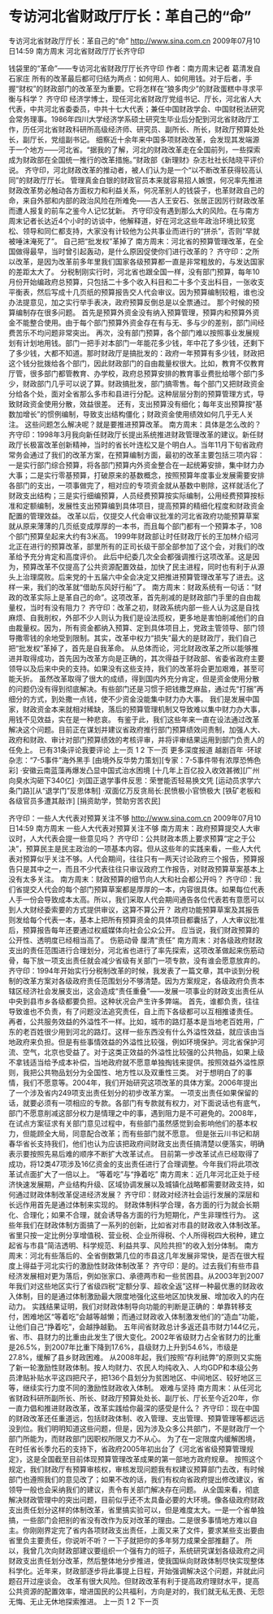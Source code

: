 # 专访河北省财政厅厅长：革自己的“命”

专访河北省财政厅厅长：革自己的“命”
http://www.sina.com.cn  2009年07月10日14:59  南方周末
河北省财政厅厅长齐守印

钱袋里的“革命”——专访河北省财政厅厅长齐守印
作者：南方周末记者 葛清发自石家庄
所有的改革最后都可归结为两点：如何用人、如何用钱。对于后者，手握“财权”的财政部门的改革至为重要。它将怎样在“狼多肉少”的财政蛋糕中寻求平衡与科学？
    齐守印
    经济学博士，现任河北省财政厅党组书记、厅长，河北省人大代表，中共河北省委委员，中共十七大代表；兼任中国财政学会、中国财税法研究会常务理事。1986年四川大学经济学系硕士研究生毕业后分配到河北省财政厅工作，历任河北省财政科研所高级经济师、研究员、副所长、所长，财政厅预算处处长，副厅长，党组副书记。
细察近十余年来中国多项财政改革，会发现其发端源于一个地方——河北省。“据我的了解，河北的财政改革走在全国前列，一些探索成为财政部在全国统一推行的改革措施。”财政部《新理财》杂志社社长陆晓平评价说。
齐守印，河北财政改革的推动者，被人们认为是一个“以不断改革获得较高认同”的财政厅厅长。
管理真金白银的财政官员本来就容易招人嫉恨，何况率先推进财政改革势必触动各方面权力和利益关系，何况革别人的钱袋子，也革财政自己的命，来自外部和内部的政治风险在所难免——古人王安石、张居正因厉行财政改革而遭人报复的前车之鉴今人记忆犹新。
齐守印没有遇到那么大的风险。在与南方周末记者长达近4个小时的访谈中，他解释道，好在河北这些年政治环境比较宽松、领导和同仁都支持，大家没有计较他为公共事业而进行的“拼杀”，否则“早就被唾沫淹死了”。
自己把“批发权”革掉了
南方周末：河北省的预算管理改革，在全国做得最早，当时曾引起轰动，是什么原因促使你们进行改革的？
齐守印：之所以改革，是因为改革前多年里我们国家各级预算都一直是非常粗放的，与发达国家的差距太大了。
分税制刚实行时，河北省也跟全国一样，没有部门预算，每年10月份开始编政府总预算，只包括二十多个收入科目和二十多个支出科目，一张收支平衡表，然后写成十几页纸的预算报告交人代会审议。因为预算编制较粗，谁也没办法提意见，加之实行举手表决，政府预算反倒总是以全票通过。
那个时候的预算编制存在很多问题。
首先是预算外资金没有纳入预算管理，预算内和预算外资金不能整合使用。由于每个部门预算外资金存在有与无、多与少的差别，部门间经费苦乐不均问题非常突出。
再次，没有部门预算，各个部门难以按照事业发展规划有计划地用钱。部门一把手对本部门一年能花多少钱，年中花了多少钱，还剩下了多少钱，大都不知道。那时财政厅是搞批发的：政府一年预算有多少钱，财政把这个钱分批拨给各个部门，因此财政部门的自由裁量权很大。比如，教育不仅教育厅管，很多部门都管教育、办学校，政府总预算安排的教育事业费批给哪个部门多少，财政部门几乎可以说了算。财政搞批发，部门搞零售。每个部门又把财政资金分给各个处，面对全省那么多市和县进行分配。这种层层分割的预算管理方式，导致财政资金使用分散，效益很差。
还有，支出预算没有细化；每年支出预算按“基数加增长”的惯例编制，导致支出结构僵化；财政资金使用绩效如何几乎无人关注。
这些问题怎么解决呢？就是要推进预算改革。
南方周末：具体是怎么改的？
齐守印：1998年3月我向新任财政厅长提出系统推进财政管理改革的建议。新任财政厅长极富改革创新精神，当时的省长叶连松又是个明白人。当年11月下旬省政府常务会通过了我们的改革方案，在预算编制方面，最初的改革主要包括三项内容：
一是实行部门综合预算，将各部门预算内外资金整合在一起统筹安排，集中财力办大事；二是实行零基预算，打破原来的基数概念，按照预算年度事业发展需要安排各部门的支出，一项事做完了，相对应的专项资金就从基数中剔除，这样就活化了财政支出结构；三是实行细编预算，人员经费预算按实际编制，公用经费预算按标准和定额编制，发展性支出预算编到具体项目，提高预算的精细化程度和财政资金配置的管理效益。
改革以后，仅提交人代会审议批准的河北省政府功能预算草案就从原来薄薄的几页纸变成厚厚的一本书，而且每个部门都有一个预算本子，108个部门预算垒起来大约有3米高。
1999年财政部让时任财政厅长的王加林介绍河北正在进行的预算改革，部里所有的正司长级干部全部参加了这个会，对我们的改革给予充分肯定和高度评价。
此后中纪委几次全会都强调推行这项改革。这是因为，预算改革不仅提高了公共资源配置效益，加快了民主进程，同时也有利于从源头上治理腐败。后来党的十五届六中全会决定又把推进预算管理改革写了进去。这样一来，我们的改革就“借助东风好行船”了。
南方周末：财政系统有一句话：“财政的改革实际上是革自己的命”。这项改革，首先削减的是财政部门手里的自由裁量权，当时有没有阻力？
齐守印：改革之初，财政系统内部一些人认为这是自找麻烦、自我削权，外部不少人则认为我们是设法揽权，更多地是害怕削减他们的自由裁量权。因为，所有资金都纳入预算、定到具体项目上，党政主管领导、部门领导撒零钱的余地受到限制。其实，改革中权力“损失”最大的是财政厅，我们自己把“批发权”革掉了，首先是自我革命。
从总体而论，河北财政改革之所以能够推进并取得成功，首先因为改革方向是正确的，其次得益于财政部、省委省政府主要领导以及后来中央的支持。如果没有这些支持，我们的改革将会更加艰难，甚至可能夭折。
虽然改革取得了很大的成绩，得到国内外充分肯定，但是资金使用分散的问题仍没有得到彻底解决。有些部门还是习惯于把钱撒芝麻盐，通过先“打捆”再细分的方式，到处撒一点钱，使不少资金没能集中财力办大事。
我们是发展中国家，财政资金本来就相对稀缺，落后的预算管理机制又导致难以集中财力办大事，用钱不见效益，实在是一种悲哀。
有鉴于此，我们这些年来一直在设法通过改革解决这个问题。目前正在谋划并建议省政府推行部门预算绩效问责制，加强人大、政府和财政、审计对部门预算绩效的考核评审，并将评审结果运用到部门负责人的任免上。
已有31条评论我要评论
上一页
1
2
下一页
更多深度报道
越剧百年
·环球杂志：“7-5事件”海外黑手
[由境外反华势力策划][专家：7-5事件带有浓厚恐怖色彩]
·安徽云南蓝藻再爆发凸显中国式治水困境
[十几年上百亿投入收效甚微][广州向臭水沟砸下340亿]
·刘国正退学事件反思：荣誉能否轻易换文凭
[运动员求学六条门路][从“退学门”反思体制]
·双面亿万反贪局长:民愤极小官愤极大
[铁矿老板和各级官员多遭其敲诈] [捐资助学，赞助穷苦农民]

齐守印：一些人大代表对预算关注不够
http://www.sina.com.cn  2009年07月10日14:59  南方周末
一些人大代表对预算关注不够
南方周末：政府预算提交人大审议时，人大代表会提一些意见吗？
齐守印：公共财政本质上要求预算“定之于公决”，预算民主是民主政治的一项基本内容。但从这些年的实践来看，一些人大代表对预算似乎关注不够。人代会期间，往往只有一两天讨论政府三个报告，预算报告只是其中之一，而且不少代表往往只审议政府工作报告，对财政预算草案基本上没有太多关注。
南方周末：财政预算的细节向人大和社会都公开吗？
齐守印：我们省提交人代会的每个部门预算草案都是厚厚的一本，内容很具体。如果每位代表人手一份会导致成本太高。所以，我们采取人代会期间通告各位代表若有意愿可以到人大财经委索要的方式提供审议，这算不算公开？
政府功能预算草案及其报告则发给每个代表一本，基本上把所有预算资金的具体项目都囊括了，人大审议批准后，预算报告每年还要通过权威媒体向社会公众公开。
应当说，我们财政预算的公开性、透明度已经相当高了。
伤筋动骨 厘清“责任”
南方周末：对各级政府财政支出的责任范围进行合理划分，河北省也进行了率先探索，这项改革做起来伤筋动骨，每下放一项支出责任就会减少省级有关部门一项专款，没有谁会愿意放弃的。
齐守印：1994年开始实行分税制改革的时候，我发表了一篇文章，其中谈到分税制的改革方案对各级政府责任范围划分不够清楚。因为方案规定，各级政府负责本辖区经济社会发展支出，这会造成“责任重叠”——发展一项事业的财政支出责任从中央到县市乡各级都要负担。这种状况会产生许多弊端。
首先，谁都负责，往往导致谁也不负责，有了问题没法追究责任，自上而下各级都可以互相推诿责任。
再者，公共服务效益的外溢性不一样。比如，城市的路灯基本是当地老百姓用，广东的老百姓很少用到河北的路灯。这样一些东西没有什么外溢性效益，就应该由当地政府来负担。但是有些事情效益的外溢性比较强，例如环境保护。河北省保护河流、空气，北京也受益了。对于这类正效益的外溢性比较强的公共物品，如果上级不拿钱适当给予成本补偿，当地政府就不愿意单独掏钱来提供。按照效益外溢性原则，我把公共物品划分为全国性、地方性以及双重性三类。
对于想明白了的事情，我们不愿意等。2004年，我们开始研究这项改革的具体方案。2006年提出了一个涉及省内249项支出责任划分的初步改革方案。
一项支出责任如果保留的话，就要必须有一项相应的专款。各部门有专款就有权力，对下面说话也有底气，部门不愿意削减这部分权力是情理之中的事，遇到阻力是不可避免的。2008年，在试点方案征求有关部门意见过程中，有些部门虽然感觉到会影响他们的基本权力，但能顾全大局，同意配合改革；而有些部门就不愿意。
但是张云川书记和胡春华省长支持我们，他们也认为应该把政府间财政支出责任搞清楚以便落实，明确表示要按照先易后难的顺序不断扩大改革试点。
目前第一步改革试点已经取得了成功，将12类47项涉及16亿资金的支出责任进行了合理调整。今年我们将此项改革试点面扩大了一倍以上。
“等着吃”与“挣着吃”
南方周末：近几年河北正处于经济快速发展期，产业结构升级、区域协调发展以及城镇化战略都需要财政支持，如何通过财政体制改革促进经济发展？
齐守印：财政对经济社会运行发展的深层和长远作用首先是通过体制来实现的。
财政体制科学合理，各方面的行为就会长期化、合理化；如果不合理，就会诱导各方面的行为短期化，产生非理性行为。
这些年我们在财政体制方面搞了一系列的创新，比如省对市县的财政收入体制改革。省里只按一定比例分享增值税、营业税、企业所得税、个人所得税四大税种，建立起省与市县“简洁透明、科学规范、利益共享、风险共担”的收入划分体制。
南方周末：河北有些落后的、全省倒数第几位的市县这几年发展非常快，是否在很大程度上得益于河北实行的激励性财政体制改革？
齐守印：是的。过去我们有些市县经济发展相对更为落后，例如张家口、承德两市和一些贫困县。从2003年到2007年我们对这些地区实行了省级四税“定额分享、超收全返”这样一种最优惠的财政收入体制，目的是通过体制激励最大限度地强化这些地区加快发展、增加收入的内在动力。
实践结果证明，我们对财政体制导向功能的判断是正确的：单靠转移支付，困难地区“等着吃”会越等越懒；而通过财政收入体制激发他们的“造血”功能，让他们自己“挣着吃”，会越挣越勤。
五年间省财政总计多返还县市财力144亿元，省、市、县财力的比重由此发生了很大变化。2002年省级财力占全省财力的比重是26.5%，到2007年比重下降到17.6%，县级财力上升到54.6%，市级是27.8%，缓解了县乡财政困难。
从2008年起，我们按照“存利祛弊”的原则又实施了新一轮激励性财政体制。按人均财力、农民人均纯收入、人均GDP和本级公务员津贴补贴水平这四把尺子，把136个县划分为贫困地区、中间地区、较好地区三等，继续实行力度不同的激励性财政收入体制。
艰难与坚持
南方周末：从任河北省财政科研所副所长、所长、财政厅预算处处长、副厅长、厅长至今近20年，你一直力倡和推进财政改革，改革实践给你最深的感受是什么？
齐守印：现在中国的财政改革还任重道远，包括财政体制、收入管理、支出管理、预算管理等都远远没到位。我们明明知道这些问题，但是，因为涉及众多公共部门，不是财政厅一个部门所能为，而财政部门因职权所限又力不从心。
为了在一定限度内缓解困境，在时任省长季允石的支持下，省政府2005年初出台了《河北省省级预算管理规定》，这是全国截至目前体现预算管理改革成果的第一部地方政府规章。
按照这个规定，我们财政厅有预算审核权，审核发现问题我有权建议预算部门去改，有时候部门也遵照我们的意见改了；如果不改的话，我们有权向省政府提出修改建议，省领导一般也会采纳我们的建议，责令有关部门解决存在问题。
从全国来看，彻底解决财政管理中的突出问题，目前似乎还不太具备必要的大环境。像各级政府财政支出责任划分这样的体制改革，省里搞实验可以，但是难度太大。一是一个省单独搞，一些部门会把别的省没有改作为反对改革的理由。二是很多事情地方难以自主。你刚刚界定完了省内各项财政支出责任，上面又来了文件，要求某些支出要由省里负主要责任，你说听不听？一下子就把你的多年努力成果全部推翻了。
所以，我曾几次向财政部建议要组织一个强有力的班子，系统研究谋划各级政府之间财政支出责任划分改革，然后整体地分步推进，使我国纵向财政体制尽快实现整体科学化。近年来，财政部逐步将此事提上日程，开始强调解决这个问题，并就此问题召开过座谈会。
改革有很大风险。但财政改革有利于提高政府理财水平，提高公共资源的配置效率，增进国民的公共福利，方向是对的，我们就无私无畏、无怨无悔、无止无休地探索推进。
上一页
1
2
下一页

